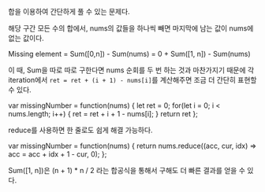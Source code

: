 합을 이용하여 간단하게 풀 수 있는 문제다.

해당 구간 모든 수의 합에서, nums의 값들을 하나씩 빼면 마지막에 남는 값이 nums에 없는 값이다.

Missing element = Sum([0,n]) - Sum(nums)
= 0 + Sum([1, n]) - Sum(nums)

이 때, Sum을 따로 따로 구한다면 nums 순회를 두 번 하는 것과 마찬가지기 때문에
각 iteration에서 `ret = ret + (i + 1) - nums[i]`를 계산해주면 조금 더 간단히 표현할 수 있다.

var missingNumber = function(nums) {
    let ret = 0;
    for(let i = 0; i < nums.length; i++) {
        ret = ret + i + 1 - nums[i];
    }
    return ret
};

reduce를 사용하면 한 줄로도 쉽게 해결 가능하다.

var missingNumber = function(nums) {
    return nums.reduce((acc, cur, idx) => acc = acc + idx + 1 - cur, 0);
};

Sum([1, n])은 (n + 1) * n / 2 라는 합공식을 통해서 구해도 더 빠른 결과를 얻을 수 있다.